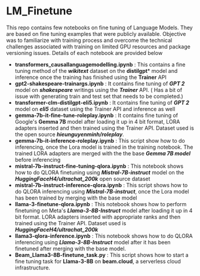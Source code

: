 # LM_Finetune
This repo contains few notebooks on fine tuning of Language Models. They are based on fine tuning examples that were publicly available. Objective was to familiarize with training process and overcome the technical challenges associated with training on limited GPU resources and package versioning issues. Details of each notebook are provided below

* **transformers_causallanguagemodelling.ipynb** : This contains a fine tuning method of the ***wikitext*** dataset on the **distilgpt*** model and inference once the training has finished using the **Trainer** API
* **gpt2-shakespeare-trainargs.ipynb** : It contains fine tuning of ***GPT 2*** model on ***shakespeare*** writings using the ***Trainer*** API. ( Has a bit of issue with generating train and test set that needs to be completed.)
* **transformer-clm-distilgpt-eli5.ipynb** : It contains fine tuning of ***GPT 2*** model on ***eli5*** dataset using the Trainer API and inference as well
* **gemma-7b-it-fine-tune-roleplay.ipynb** : It contains fine tuning of Google's **Gemma 7B** model after loading it up in 4 bit format, LORA adapters inserted and then trained using the Trainer API. Dataset used is the open source ***hieunguyenminh/roleplay***.
* **gemma-7b-it-inference-roleplay.ipynb** : This script show how to do inferencing, once the Lora model is trained in the training notebook. The trained LORA adapters are merged with the the base ***Gemma 7B model*** before inferencing
* **mistral-7b-instruct-fine-tuning-qlora.ipynb** : This notebook shows how to do QLORA finetuning using ***Mistral-7B-instruct*** model on the ***HuggingFaceH4/ultrachat_200k*** open source dataset
* **mistral-7b-instruct-inference-qlora.ipynb** : This script shows how to do QLORA inferencing using ***Mistral-7B-instruct***, once the Lora model has been trained by merging with the base model
* **llama-3-finetune-qlora.ipynb** : This notebook shows how to perform finetuning on Meta's ***Llama-3-8B-Instruct*** model after loading it up in 4 bit format. LORA adapters inserted with appropriate ranks and then trained using the Trainer API. Dataset used is ***HuggingFaceH4/ultrachat_200k***
* **llama3-qlora-inference.ipynb** : This notebook shows how to do QLORA inferencing using ***Llama-3-8B-Instruct*** model after it has been finetuned after merging with the base model.
* **Beam_Llama3-8B-finetune_task.py** : This script shows how to start a fine tuning task for **Llama-3-8B** on **beam.cloud**, a serverless cloud infrastructure.

